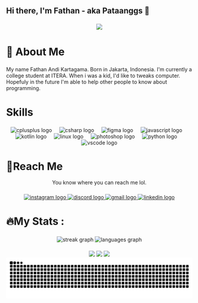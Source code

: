 <h2 align="left">Hi there, I'm Fathan - aka Pataanggs 👋</h2>

###

<div align="center">
  <img height="200" src="img/1256745.jpg"  />
</div>

###

<h1 align="left">👨 About Me</h1>

###

<p align="left">My name Fathan Andi Kartagama. Born in Jakarta, Indonesia. I'm currently a college student at ITERA. When i was a kid, I'd like to tweaks computer. Hopefuly in the future I'm able to help other people to know about programming.</p>

###

<h1 align="left">Skills</h1>

###

<div align="center">
  <img src="https://cdn.jsdelivr.net/gh/devicons/devicon/icons/cplusplus/cplusplus-original.svg" height="30" alt="cplusplus logo"  />
  <img width="12" />
  <img src="https://cdn.jsdelivr.net/gh/devicons/devicon/icons/csharp/csharp-original.svg" height="30" alt="csharp logo"  />
  <img width="12" />
  <img src="https://cdn.jsdelivr.net/gh/devicons/devicon/icons/figma/figma-original.svg" height="30" alt="figma logo"  />
  <img width="12" />
  <img src="https://cdn.jsdelivr.net/gh/devicons/devicon/icons/javascript/javascript-original.svg" height="30" alt="javascript logo"  />
  <img width="12" />
  <img src="https://cdn.jsdelivr.net/gh/devicons/devicon/icons/kotlin/kotlin-original.svg" height="30" alt="kotlin logo"  />
  <img width="12" />
  <img src="https://cdn.jsdelivr.net/gh/devicons/devicon/icons/linux/linux-original.svg" height="30" alt="linux logo"  />
  <img width="12" />
  <img src="https://cdn.jsdelivr.net/gh/devicons/devicon/icons/photoshop/photoshop-plain.svg" height="30" alt="photoshop logo"  />
  <img width="12" />
  <img src="https://cdn.jsdelivr.net/gh/devicons/devicon/icons/python/python-original.svg" height="30" alt="python logo"  />
  <img width="12" />
  <img src="https://cdn.jsdelivr.net/gh/devicons/devicon/icons/vscode/vscode-original.svg" height="30" alt="vscode logo"  />
</div>

###

<h1 align="left">💬Reach Me</h1>
<p align="center"> You know where you can reach me lol. </p>

###

<div align="center">
  <a href="https://www.instagram.com/pataangg/" target="_blank">
    <img src="https://img.shields.io/static/v1?message=Instagram&logo=instagram&label=&color=E4405F&logoColor=white&labelColor=&style=for-the-badge" height="35" alt="instagram logo"  />
  </a>
  <a href="https://discord.gg/user/pataangg" target="_blank">
    <img src="https://img.shields.io/static/v1?message=Discord&logo=discord&label=&color=7289DA&logoColor=white&labelColor=&style=for-the-badge" height="35" alt="discord logo"  />
  </a>
  <a href="kartagama.fathan@gmail.com" target="_blank">
    <img src="https://img.shields.io/static/v1?message=Gmail&logo=gmail&label=&color=D14836&logoColor=white&labelColor=&style=for-the-badge" height="35" alt="gmail logo"  />
  </a>
  <a href="https://www.linkedin.com/in/kartagamafathan/" target="_blank">
    <img src="https://img.shields.io/static/v1?message=LinkedIn&logo=linkedin&label=&color=0077B5&logoColor=white&labelColor=&style=for-the-badge" height="35" alt="linkedin logo"  />
  </a>
</div>

###
<h1 align="left">🔥My Stats :</h1>

###

<div align="center">
  <img src="https://streak-stats.demolab.com?user=pataanggs&locale=en&mode=daily&theme=dark&hide_border=false&border_radius=5&order=3" height="220" alt="streak graph"  />
  <img src="https://github-readme-stats.vercel.app/api/top-langs/?username=pataanggs&layout=compact&theme=dark&hide_border=false&border_radius=5" height="220" alt="languages graph"  />
</div>

###
<div align="center">
  <img src="https://img.shields.io/github/followers/pataanggs?style=for-the-badge&logo=github&logoColor=FFFFFF&labelColor=323543&color=323543&link=https%3A%2F%2Fgithub.com%2Fusers%2Ffollow%3Ftarget%3Dpataanggs" height="30"/>
  <img src="https://img.shields.io/github/stars/pataanggs?style=for-the-badge&logo=github&logoColor=FFFFFF&labelColor=E3B341&color=E3B341" height="30"/>
  <img src="https://api.visitorbadge.io/api/visitors?path=https%3A%2F%2Fgithub.com%2Fpataanggs&countColor=%23263759" height="30"/>
  <img src="https://raw.githubusercontent.com/pataanggs/pataanggs/output/snake.svg" alt="Snake animation" />

###
</div>